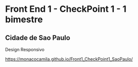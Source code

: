 # Front End 1 - CheckPoint 1 - 1 bimestre 
<h2>Cidade de Sao Paulo</h2>
<p>Design Responsivo</p>

https://monacocamila.github.io/Front1_CheckPoint1_SaoPaulo/

